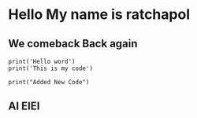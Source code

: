 ﻿# Hello My name is ratchapol
## We comeback Back again
```
print('Hello word')
print('This is my code')
```
```
print("Added New Code")
```
## AI EIEI
